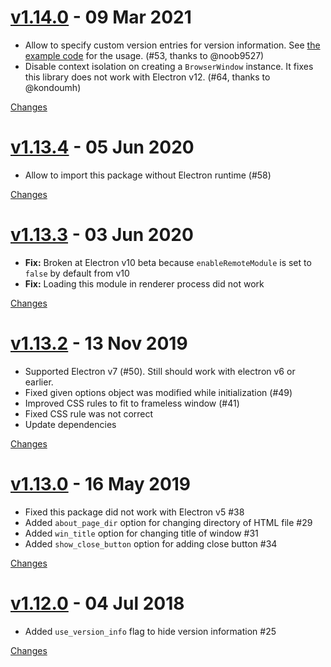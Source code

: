 <a name="v1.14.0"></a>
# [v1.14.0](https://github.com/rhysd/electron-about-window/releases/tag/v1.14.0) - 09 Mar 2021

- Allow to specify custom version entries for version information. See [the example code](https://github.com/rhysd/electron-about-window/blob/a0a81c918fb02f8cf9772df7df5ee55ee5de6ae9/example/main.js#L38-L46) for the usage. (#53, thanks to @noob9527)
- Disable context isolation on creating a `BrowserWindow` instance. It fixes this library does not work with Electron v12. (#64, thanks to @kondoumh)

[Changes][v1.14.0]


<a name="v1.13.4"></a>
# [v1.13.4](https://github.com/rhysd/electron-about-window/releases/tag/v1.13.4) - 05 Jun 2020

- Allow to import this package without Electron runtime (#58)

[Changes][v1.13.4]


<a name="v1.13.3"></a>
# [v1.13.3](https://github.com/rhysd/electron-about-window/releases/tag/v1.13.3) - 03 Jun 2020

- **Fix:** Broken at Electron v10 beta because `enableRemoteModule` is set to `false` by default from v10
- **Fix:** Loading this module in renderer process did not work

[Changes][v1.13.3]


<a name="v1.13.2"></a>
# [v1.13.2](https://github.com/rhysd/electron-about-window/releases/tag/v1.13.2) - 13 Nov 2019

- Supported Electron v7 (#50). Still should work with electron v6 or earlier.
- Fixed given options object was modified while initialization (#49)
- Improved CSS rules to fit to frameless window (#41)
- Fixed CSS rule was not correct
- Update dependencies

[Changes][v1.13.2]


<a name="v1.13.0"></a>
# [v1.13.0](https://github.com/rhysd/electron-about-window/releases/tag/v1.13.0) - 16 May 2019

- Fixed this package did not work with Electron v5 #38
- Added `about_page_dir` option for changing directory of HTML file #29 
- Added `win_title` option for changing title of window #31 
- Added `show_close_button` option for adding close button #34 

[Changes][v1.13.0]


<a name="v1.12.0"></a>
# [v1.12.0](https://github.com/rhysd/electron-about-window/releases/tag/v1.12.0) - 04 Jul 2018

- Added `use_version_info` flag to hide version information #25 

[Changes][v1.12.0]


[v1.14.0]: https://github.com/rhysd/electron-about-window/compare/v1.13.4...v1.14.0
[v1.13.4]: https://github.com/rhysd/electron-about-window/compare/v1.13.3...v1.13.4
[v1.13.3]: https://github.com/rhysd/electron-about-window/compare/v1.13.2...v1.13.3
[v1.13.2]: https://github.com/rhysd/electron-about-window/compare/v1.13.0...v1.13.2
[v1.13.0]: https://github.com/rhysd/electron-about-window/compare/v1.12.0...v1.13.0
[v1.12.0]: https://github.com/rhysd/electron-about-window/tree/v1.12.0

 <!-- Generated by changelog-from-release -->
